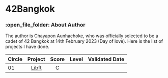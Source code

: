 # 42Bangkok

<h3>:open_file_folder: About Author</h3>

The author is Chayapon Aunhachoke, who was officially selected to be a cadet of 42 Bangkok at 14th February 2023 (Day of love). Here is the list of projects I have done.

|Circle |Project  |Score  |Level  | Validated Date  |
| ------------- |:-------------:|:-------------:|:-------------:|-------------:|
|      01       |[Libft](https://github.com/caunhach/42cursus_Libft)     |       C       |               |              |
